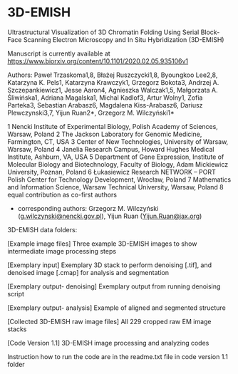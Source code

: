 # 3D-EMISH
Ultrastructural Visualization of 3D Chromatin Folding Using Serial Block-Face Scanning Electron Microscopy and In Situ Hybridization (3D-EMISH)

Manuscript is currently available at https://www.biorxiv.org/content/10.1101/2020.02.05.935106v1

Authors: Paweł Trzaskoma1,8, Błażej Ruszczycki1,8, Byoungkoo Lee2,8, Katarzyna K. Pels1, Katarzyna Krawczyk1, Grzegorz Bokota3, Andrzej A. Szczepankiewicz1, Jesse Aaron4, Agnieszka Walczak1,5, Małgorzata A. Śliwińska1, Adriana Magalska1, Michal Kadlof3, Artur Wolny1, Zofia Parteka3, Sebastian Arabasz6, Magdalena Kiss-Arabasz6, Dariusz Plewczynski3,7, Yijun Ruan2*, Grzegorz M. Wilczyński1*

1 Nencki Institute of Experimental Biology, Polish Academy of Sciences, Warsaw, Poland
2 The Jackson Laboratory for Genomic Medicine, Farmington, CT, USA
3 Center of New Technologies, University of Warsaw, Warsaw, Poland
4 Janelia Research Campus, Howard Hughes Medical Institute, Ashburn, VA, USA
5 Department of Gene Expression, Institute of Molecular Biology and Biotechnology, Faculty of Biology, Adam Mickiewicz University, Poznan, Poland
6 Łukasiewicz Research NETWORK – PORT Polish Center for Technology Development, Wrocław, Poland
7 Mathematics and Information Science, Warsaw Technical University, Warsaw, Poland
8 equal contribution as co-first authors
* corresponding authors: Grzegorz M. Wilczyński (g.wilczynski@nencki.gov.pl), Yijun Ruan (Yijun.Ruan@jax.org)

3D-EMISH data folders:

[Example image files]
Three example 3D-EMISH images to show intermediate image processing steps  

[Exemplary input]
Exemplary 3D stack to perform denoising [.tif], and denoised image [.cmap] for analysis and segmentation

[Exemplary output- denoising]
Exemplary
output from running denoising script

[Exemplary output- analysis] 
Example of aligned and segmented structure

[Collected 3D-EMISH raw image files]
All 229 cropped raw EM image stacks

[Code Version 1.1]
3D-EMISH image processing and analyzing codes

Instruction how to run the code are in the readme.txt file in code version 1.1 folder


